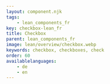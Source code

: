 ```yaml
---
layout: component.njk
tags: 
    - lean_components_fr
key: checkbox-lean_fr
title: Checkbox
parent: lean_components_fr
image: lean/overview/checkbox.webp
keywords: checkbox, checkboxes, check
order: 60
availablelanguages: 
    - de
    - en
---
```

